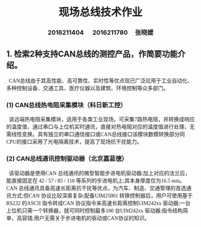 
# <center> 现场总线技术作业 <center>
### <center>  2016211404 &nbsp;&nbsp;&nbsp;&nbsp; 2016211780&nbsp;&nbsp;&nbsp;&nbsp; 张晓媛
## 1. 检索2种支持CAN总线的测控产品，作简要功能介绍。

<font face="宋体">&nbsp;&nbsp;CAN总线由于其高性能、高可靠性、实时性等优点现已广泛应用于工业自动化、多种控制设备、交通工具、医疗仪器以及建筑、环境控制等众多部门。</font>
### (1) CAN总线热电阻采集模块（科日新工控）
<font face="宋体">&nbsp;&nbsp;该远端热电阻采集模块，适用于各类工业现场，可采集7路热电阻，并转换成响应的温度值，通过串口与上位机实时通讯，直接对热电阻对应的温度值进行处理，无需线性变换。具有独立的串口通信接口或CAN总线接口该模块数模转换部分同CPU的接口采用了光电隔离技术，提高了现场抗干扰能力。</font>

### (2) CAN总线通讯控制驱动器（北京嘉蓝德）
<font face="宋体">&nbsp;&nbsp;该驱动器是使用CAN 总线通讯的微型智能步进电机驱动器;加上对应的法兰后，能直接固定在 42 / 57 / 85 / 110 等系列的步进电机上;其本身厚度仅为16.5 mm。CAN 总线通讯具备高速长距离抗干扰等优点，为汽车、制造、交通管理的首选通讯方式;但CAN 协议比较深奥复杂;配备UIM25001 转换控制器后，用户可使用基于RS232 的ASCII 指令转成CAN 协议指令来高速长距离控制UIM242xx 驱动器;一台上位机只需一个转换器，就可同时控制最多100 台UIM242xx 驱动器;指令结构简单，高容错;用户无需关于步进电机的驱动或CAN协议的知识。 </font>